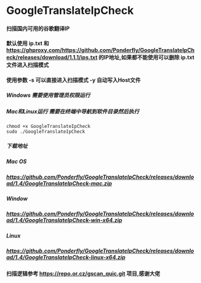 # GoogleTranslateIpCheck
#### 扫描国内可用的谷歌翻译IP
#### 默认使用 ip.txt 和 https://ghproxy.com/https://github.com/Ponderfly/GoogleTranslateIpCheck/releases/download/1.1.1/ips.txt 的IP地址,如果都不能使用可以删除 ip.txt 文件进入扫描模式
#### 使用参数 -s 可以直接进入扫描模式  -y 自动写入Host文件
##### Windows 需要使用管理员权限运行
##### Mac和Linux运行 需要在终端中导航到软件目录然后执行
```
chmod +x GoogleTranslateIpCheck
sudo ./GoogleTranslateIpCheck
```

##### 下载地址

##### Mac OS
##### https://github.com/Ponderfly/GoogleTranslateIpCheck/releases/download/1.4/GoogleTranslateIpCheck-mac.zip

##### Window
##### https://github.com/Ponderfly/GoogleTranslateIpCheck/releases/download/1.4/GoogleTranslateIpCheck-win-x64.zip

##### Linux
##### https://github.com/Ponderfly/GoogleTranslateIpCheck/releases/download/1.4/GoogleTranslateIpCheck-linux-x64.zip

#### 扫描逻辑参考 https://repo.or.cz/gscan_quic.git 项目,感谢大佬
